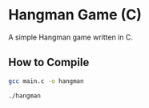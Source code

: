# Hangman Game (C)

A simple Hangman game written in C.

## How to Compile
```bash
gcc main.c -o hangman
```
```bash
./hangman

